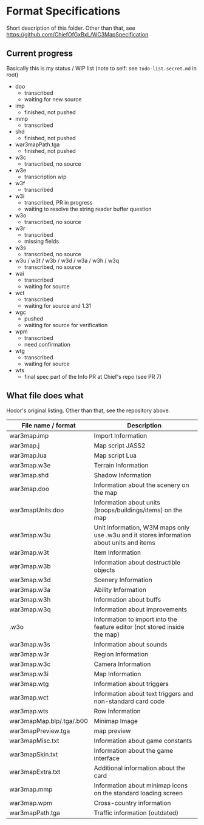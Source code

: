 # Format Specifications

Short description of this folder. Other than that, see
<https://github.com/ChiefOfGxBxL/WC3MapSpecification>

## Current progress

Basically this is my status / WIP list (note to self: see `todo-list.secret.md` in root)

- doo
	- transcribed
	- waiting for new source
- imp
	- finished, not pushed
- mmp
	- transcribed
- shd
	- finished, not pushed
- war3mapPath.tga
	- finished, not pushed
- w3c
	- transcribed, no source
- w3e
	- transcription wip
- w3f
	- transcribed
- w3i
	- transcribed, PR in progress
	- waiting to resolve the string reader buffer question
- w3o
	- transcribed, no source
- w3r
	- transcribed
	- missing fields
- w3s
	- transcribed, no source
- w3u / w3t / w3b / w3d / w3a / w3h / w3q
	- transcribed, no source
- wai
	- transcribed
	- waiting for source
- wct
	- transcribed
	- waiting for source and 1.31
- wgc
	- pushed
	- waiting for source for verification
- wpm
	- transcribed
	- need confirmation
- wtg
	- transcribed
	- waiting for source
- wts
	- final spec part of the Info PR at Chief's repo (see PR 7)


## What file does what

Hodor's original listing. Other than that, see the repository above.

| File name / format       | Description                                                                              |
|--------------------------|------------------------------------------------------------------------------------------|
| war3map.imp              | Import Information                                                                       |
| war3map.j                | Map script JASS2                                                                         |
| war3map.lua              | Map script Lua                                                                           |
| war3map.w3e              | Terrain Information                                                                      |
| war3map.shd              | Shadow Information                                                                       |
| war3map.doo              | Information about the scenery on the map                                                 |
| war3mapUnits.doo         | Information about units (troops/buildings/items) on the map                              |
| war3map.w3u              | Unit information, W3M maps only use .w3u and it stores information about units and items |
| war3map.w3t              | Item Information                                                                         |
| war3map.w3b              | Information about destructible objects                                                   |
| war3map.w3d              | Scenery Information                                                                      |
| war3map.w3a              | Ability Information                                                                      |
| war3map.w3h              | Information about buffs                                                                  |
| war3map.w3q              | Information about improvements                                                           |
| .w3o                     | Information to import into the feature editor (not stored inside the map)                |
| war3map.w3s              | Information about sounds                                                                 |
| war3map.w3r              | Region Information                                                                       |
| war3map.w3c              | Camera Information                                                                       |
| war3map.w3i              | Map Information                                                                          |
| war3map.wtg              | Information about triggers                                                               |
| war3map.wct              | Information about text triggers and non-standard card code                               |
| war3map.wts              | Row Information                                                                          |
| war3mapMap.blp/.tga/.b00 | Minimap Image                                                                            |
| war3mapPreview.tga       | map preview                                                                              |
| war3mapMisc.txt          | Information about game constants                                                         |
| war3mapSkin.txt          | Information about the game interface                                                     |
| war3mapExtra.txt         | Additional information about the card                                                    |
| war3map.mmp              | Information about minimap icons on the standard loading screen                           |
| war3map.wpm              | Cross-country information                                                                |
| war3mapPath.tga          | Traffic information (outdated)                                                           |
